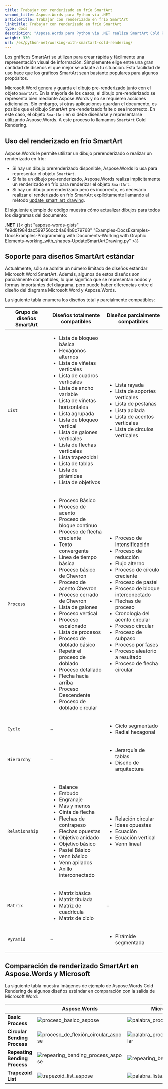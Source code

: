 ```yaml
---
title: Trabajar con renderizado en frío SmartArt
second_title: Aspose.Words para Python via .NET
articleTitle: Trabajar con renderizado en frío SmartArt
linktitle: Trabajar con renderizado en frío SmartArt
type: docs
description: "Aspose.Words para Python via .NET realiza SmartArt Cold Rendering, lo que significa que diseña y representa objetos SmartArt si el dibujo SmartArt pre-renderizado falta o es incorrecto."
weight: 330
url: /es/python-net/working-with-smartart-cold-rendering/
---
```


Los gráficos SmartArt se utilizan para crear rápida y fácilmente una representación visual de información. Simplemente elige entre una gran cantidad de diseños el que mejor se adapte a tu situación. Esta facilidad de uso hace que los gráficos SmartArt sean bastante populares para algunos propósitos.

Microsoft Word genera y guarda el dibujo pre-renderizado junto con el objeto `SmartArt`. En la mayoría de los casos, el dibujo pre-renderizado se representa bien mediante Aspose.Words y no se requieren acciones adicionales. Sin embargo, si otras aplicaciones guardan el documento, es posible que el dibujo SmartArt pre-renderizado falte o sea incorrecto. En este caso, el objeto `SmartArt` en sí debe diseñarse y representarse utilizando Aspose.Words. A este proceso lo llamamos `SmartArt` Cold Rendering.

## Uso del renderizado en frío SmartArt

Aspose.Words le permite utilizar un dibujo prerenderizado o realizar un renderizado en frío:

* Si hay un dibujo prerenderizado disponible, Aspose.Words lo usa para representar el objeto `SmartArt`.
* Si falta un dibujo pre-renderizado, Aspose.Words realiza implícitamente un renderizado en frío para renderizar el objeto `SmartArt`.
* Si hay un dibujo prerenderizado pero es incorrecto, es necesario realizar el renderizado en frío SmartArt explícitamente llamando al método [update_smart_art_drawing](https://reference.aspose.com/words/python-net/aspose.words.drawing/shape/update_smart_art_drawing/).

El siguiente ejemplo de código muestra cómo actualizar dibujos para todos los diagramas del documento:

**.NET**
{{< gist "aspose-words-gists" "e9d8f984dac599756ccb4a64b8c79768" "Examples-DocsExamples-DocsExamples-Programming with Documents-Working with Graphic Elements-working_with_shapes-UpdateSmartArtDrawing.py" >}}

## Soporte para diseños SmartArt estándar

Actualmente, sólo se admite un número limitado de diseños estándar Microsoft Word SmartArt. Además, algunos de estos diseños son parcialmente compatibles, lo que significa que se representan nodos y formas importantes del diagrama, pero puede haber diferencias entre el diseño del diagrama Microsoft Word y Aspose.Words.

La siguiente tabla enumera los diseños total y parcialmente compatibles:

|  Grupo de diseños SmartArt |  Diseños totalmente compatibles |  Diseños parcialmente compatibles |
|  ----------------------  |  ------------------------------------------------------------  |  ------------------------------------------------------------  |
|  `List`  |  <ul><li>Lista de bloqueo básica</li><li>Hexágonos alternos</li><li>Lista de viñetas verticales</li><li>Lista de cuadros verticales</li><li>Lista de ancho variable</li><li>Lista de viñetas horizontales</li><li>Lista agrupada</li><li>Lista de bloqueo vertical</li><li>Lista de galones verticales</li><li>Lista de flechas verticales</li><li>Lista trapezoidal</li><li>Lista de tablas</li><li>Lista de pirámides</li><li>Lista de objetivos</li></ul> |  <ul><li>Lista rayada</li><li>Lista de soportes verticales</li><li>Lista de pestañas</li><li>Lista apilada</li><li>Lista de acentos verticales</li><li>Lista de círculos verticales</li></ul> |
|  `Process`  |  <ul><li>Proceso Básico</li><li>Proceso de acento</li><li>Proceso de bloque continuo</li><li>Proceso de flecha creciente</li><li>Texto convergente</li><li>Línea de tiempo básica</li><li>Proceso básico de Chevron</li><li>Proceso de acento Chevron</li><li>Proceso cerrado de Chevron</li><li>Lista de galones</li><li>Proceso vertical</li><li>Proceso escalonado</li><li>Lista de procesos</li><li>Proceso de doblado básico</li><li>Repetir el proceso de doblado</li><li>Proceso detallado</li><li>Flecha hacia arriba</li><li>Proceso Descendente</li><li>Proceso de doblado circular</li></ul> |  <ul><li>Proceso de intensificación</li><li>Proceso de reducción</li><li>Flujo alterno</li><li>Proceso de círculo creciente</li><li>Proceso de pastel</li><li>Proceso de bloque interconectado</li><li>Flechas de proceso</li><li>Cronología del acento circular</li><li>Proceso circular</li><li>Proceso de subpaso</li><li>Proceso por fases</li><li>Proceso aleatorio a resultado</li><li>Proceso de flecha circular</li></ul> |
|  `Cycle`  |  – |  <ul><li>Ciclo segmentado</li><li>Radial hexagonal</li></ul> |
|  `Hierarchy`  |  – |  <ul><li>Jerarquía de tablas</li><li>Diseño de arquitectura</li></ul> |
|  `Relationship`  |  <ul><li>Balance</li><li>Embudo</li><li>Engranaje</li><li>Más y menos</li><li>Cinta de flecha</li><li>Flechas de contrapeso</li><li>Flechas opuestas</li><li>Objetivo anidado</li><li>Objetivo básico</li><li>Pastel Básico</li><li>venn básico</li><li>Venn apilados</li><li>Anillo interconectado</li></ul> |  <ul><li>Relación circular</li><li>Ideas opuestas</li><li>Ecuación</li><li>Ecuación vertical</li><li>Venn lineal</li></ul> |
|  `Matrix`  |  <ul><li>Matriz básica</li><li>Matriz titulada</li><li>Matriz de cuadrícula</li><li>Matriz de ciclo</li></ul> |  – |
|  `Pyramid`  |  – |  <ul><li>Pirámide segmentada</li></ul> |

## Comparación de renderizado SmartArt en Aspose.Words y Microsoft

La siguiente tabla muestra imágenes de ejemplo de Aspose.Words Cold Rendering de algunos diseños estándar en comparación con la salida de Microsoft Word:

|                                 |  **Aspose.Words** |  **Microsoft Word** |
|  -----------------------------  |  ------------------------------------------------------------  |  ------------------------------------------------------------  |
|  **Basic Process** |  <img src="/words/python-net/working-with-smartart-cold-rendering/basic-process-aspose.png" alt="proceso_basico_aspose"/> |  <img src="/words/python-net/working-with-smartart-cold-rendering/basic-process-word.png" alt="palabra_proceso_básica"/> |
|  **Circular Bending Process** |  <img src="/words/python-net/working-with-smartart-cold-rendering/circular-bending-process-aspose.png" alt="proceso_de_flexión_circular_aspose"/> |  <img src="/words/python-net/working-with-smartart-cold-rendering/circular-bending-process-word.png" alt="palabra_proceso_de_flexión_circular"/> |
|  **Repeating Bending Process** |  <img src="/words/python-net/working-with-smartart-cold-rendering/repearing-bending-process-aspose.png" alt="repearing_bending_process_aspose"/> |  <img src="/words/python-net/working-with-smartart-cold-rendering/repearing-bending-process-word.png" alt="repearing_bending_process_word"/> |
|  **Trapezoid List** |  <img src="/words/python-net/working-with-smartart-cold-rendering/trapezoid-list-aspose.png" alt="trapezoid_list_aspose"/> |  <img src="/words/python-net/working-with-smartart-cold-rendering/trapezoid-list-word.png" alt="palabra_lista_trapezoide"/> |
